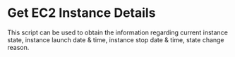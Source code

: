 # Get EC2 Instance Details
This script can be used to obtain the information regarding current instance state, instance launch date & time, instance stop date & time, state change reason.
